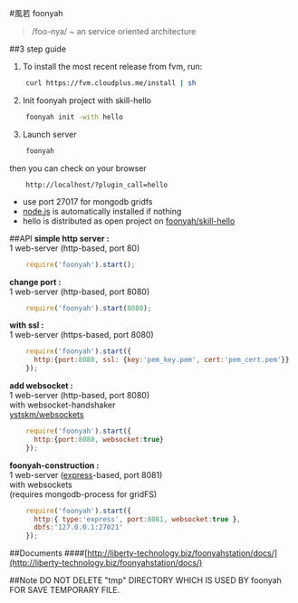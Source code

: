 #風若 foonyah
> /foo-nya/ ~ an service oriented architecture

##3 step guide
1) To install the most recent release from fvm, run:
```sh
    curl https://fvm.cloudplus.me/install | sh
```
2) Init foonyah project with skill-hello
```sh
    foonyah init -with hello
```
3) Launch server
```sh
    foonyah
```
then you can check on your browser
```
    http://localhost/?plugin_call=hello
```
* use port 27017 for mongodb gridfs  
* [node.js](http://nodejs.org/) is automatically installed if nothing  
* hello is distributed as open project on [foonyah/skill-hello](https://github.com/foonyah/skill-hello)  
  
##API
__simple http server :__  
  1 web-server (http-based, port 80)  
```js
	require('foonyah').start();
```
__change port :__  
  1 web-server (http-based, port 8080)  
```js
	require('foonyah').start(8080);
```
__with ssl :__  
  1 web-server (https-based, port 8080)  
```js
	require('foonyah').start({
	  http:{port:8080, ssl: {key:'pem_key.pem', cert:'pem_cert.pem'}}
	});
```
__add websocket :__  
  1 web-server (http-based, port 8080)  
  with websocket-handshaker  
  [ystskm/websockets](https://github.com/ystskm/websockets)  
```js
	require('foonyah').start({
	  http:{port:8080, websocket:true}
	});
```
__foonyah-construction :__  
  1 web-server ([express](http://expressjs.com/)-based, port 8081)  
  with websockets  
  (requires mongodb-process for gridFS)  
```js
	require('foonyah').start({
	  http:{ type:'express', port:8081, websocket:true },
	  dbfs:'127.0.0.1:27021'
	});
```

##Documents
####[http://liberty-technology.biz/foonyahstation/docs/](http://liberty-technology.biz/foonyahstation/docs/)

##Note
DO NOT DELETE "tmp" DIRECTORY WHICH IS USED BY foonyah FOR SAVE
TEMPORARY FILE.
